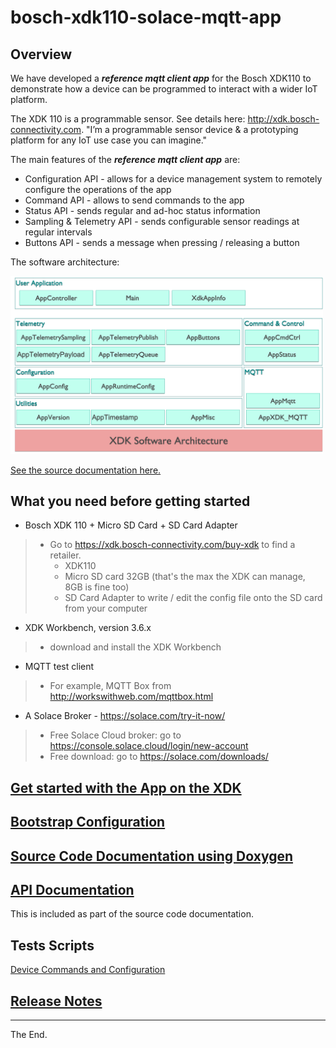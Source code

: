 # bosch-xdk110-solace-mqtt-app

## Overview
We have developed a **_reference mqtt client app_** for the Bosch XDK110 to demonstrate how a device can be programmed to interact with a wider IoT platform.

The XDK 110 is a programmable sensor. See details here: http://xdk.bosch-connectivity.com. "I’m a programmable sensor device & a prototyping platform for any IoT use case you can imagine."

The main features of the **_reference mqtt client app_** are:
- Configuration API - allows for a device management system to remotely configure the operations of the app
- Command API - allows to send commands to the app
- Status API - sends regular and ad-hoc status information
- Sampling & Telemetry API - sends configurable sensor readings at regular intervals
- Buttons API - sends a message when pressing / releasing a button

The software architecture:
<p align="left"><img src="./doxygen/resources/solace-app-sw-architecture.png" width=500 /></p>

[See the source documentation here.](./docs/README.md)

## What you need before getting started

- Bosch XDK 110 + Micro SD Card + SD Card Adapter
> - Go to https://xdk.bosch-connectivity.com/buy-xdk to find a retailer.
  >   - XDK110
  >   - Micro SD card 32GB (that's the max the XDK can manage, 8GB is fine too)
  >   - SD Card Adapter to write / edit the config file onto the SD card from your computer
- XDK Workbench, version 3.6.x
> - download and install the XDK Workbench
- MQTT test client
> - For example, MQTT Box from http://workswithweb.com/mqttbox.html
- A Solace Broker - https://solace.com/try-it-now/
> - Free Solace Cloud broker: go to https://console.solace.cloud/login/new-account
> - Free download: go to https://solace.com/downloads/

## [Get started with the App on the XDK](./doc/GetStarted.md)

## [Bootstrap Configuration](./sdcard)

## [Source Code Documentation using Doxygen](./doxygen)

## [API Documentation](./doxygen/resources/docs_external_interfaces.md)
This is included as part of the source code documentation.

## Tests Scripts

[Device Commands and Configuration](./test-scripts/device-cmd-config)

## [Release Notes](./doc/ReleaseNotes.md)

------------------------------------------------------------------------------
The End.

